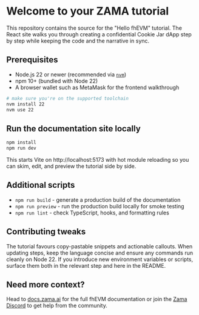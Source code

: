 # Welcome to your ZAMA tutorial

This repository contains the source for the "Hello fhEVM" tutorial. The React site walks you through creating a confidential Cookie Jar dApp step by step while keeping the code and the narrative in sync.

## Prerequisites
- Node.js 22 or newer (recommended via [`nvm`](https://github.com/nvm-sh/nvm#installing-and-updating))
- npm 10+ (bundled with Node 22)
- A browser wallet such as MetaMask for the frontend walkthrough

```sh
# make sure you're on the supported toolchain
nvm install 22
nvm use 22
```

## Run the documentation site locally

```sh
npm install
npm run dev
```

This starts Vite on http://localhost:5173 with hot module reloading so you can skim, edit, and preview the tutorial side by side.

## Additional scripts
- `npm run build` - generate a production build of the documentation
- `npm run preview` - run the production build locally for smoke testing
- `npm run lint` - check TypeScript, hooks, and formatting rules

## Contributing tweaks
The tutorial favours copy-pastable snippets and actionable callouts. When updating steps, keep the language concise and ensure any commands run cleanly on Node 22. If you introduce new environment variables or scripts, surface them both in the relevant step and here in the README.

## Need more context?
Head to [docs.zama.ai](https://docs.zama.ai) for the full fhEVM documentation or join the [Zama Discord](https://discord.gg/zama) to get help from the community.
